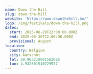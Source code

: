 ```yaml
---
name: Down the Hill
slug: down-the-hill
website: 'https://www.downthehill.be/'
logo: /img/festivals/down-the-hill.png
dates:
  start: 2025-08-29T22:00:00.000Z
  end: 2025-08-30T22:00:00.000Z
  provisional: August
location:
  country: Belgium
  city: Aarschot
  lat: 50.963219001562685
  lon: 4.932501940729927
---
```



